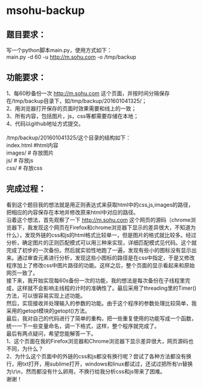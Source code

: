 # msohu-backup
题目要求：
------
写一个python脚本main.py，使用方式如下：</br>
main.py -d 60 -u http://m.sohu.com -o /tmp/backup 

功能要求：
------
1、每60秒备份一次 http://m.sohu.com 这个页面，并按时间分隔保存在/tmp/backup目录下，如/tmp/backup/201601041325/； </br>
2、用浏览器打开保存的页面时效果需要和线上的一致； </br>
3、所有内容，包括图片，js，css等都需要存储在本地； </br>
4、代码以github地址方式提交。 </br>
</br>
/tmp/backup/201601041325/这个目录的结构如下： </br>
index.html  #html内容 </br>
images/  # 存放图片 </br>
js/  # 存放js </br>
css/  # 存放css </br>

完成过程：
------

看到这个题目我的想法就是用正则表达式来获取html中的css,js,images的路径，把相应的内容保存在本地并修改原来html中对应的路径。</br>
沿着这个想法，首先观察了一下 http://m.sohu.com 这个网页的源码（chrome浏览器下，我发现这个网页在Firefox和chrome浏览器下显示的差异很大，不知道为什么），发现外链的css和js的html格式比较单一，但是图片的格式就比较多。经过分析，确定图片的正则匹配模式可以用三种来实现，详细匹配模式见代码。这个就完成了初步的一次备份。然后就实验性地跑了一遍，发现有些小的图标没有显示出来。通过审查元素进行分析，发现这些小图标的路径是在css中指定，于是又修改程序加上了修改css中图片路径的功能。这样之后，整个页面的显示看起来和原始网页一致了。 </br>
接下来，我开始实现每60s备份一次的功能，我的想法是每次备份在子线程里完成，这样就不会影响主线程的计时的准确性了。最后采用了threading里的Timer()方法，可以很容易实现上述功能。 </br>
然后，实现接收并处理输入的参数的功能。由于这个程序的参数处理比较简单，我采用的getopt模块的getopt()方法。 </br>
最后，我对自己的代码进行了简单的重构，把一些重复使用的功能写成一个函数，统一一下一些变量命名，调一下格式，这样，整个程序就完成了。 </br>
最后有两点疑问，希望您能解答一下。 </br>
1、这个页面在我的Firefox浏览器和Chrome浏览器下显示差异很大，网页源码也不同，为什么？ </br>
2、为什么这个页面中的外链的css和js都没有换行呢？尝试了各种方法都没有换行，用txt打开，用sublime打开，windows和linux都试过，还试过把所有\n替换为\r\n，然而都没有什么卵用，不换行给我分析css和js带来了困难。 </br>
谢谢！ </br>
